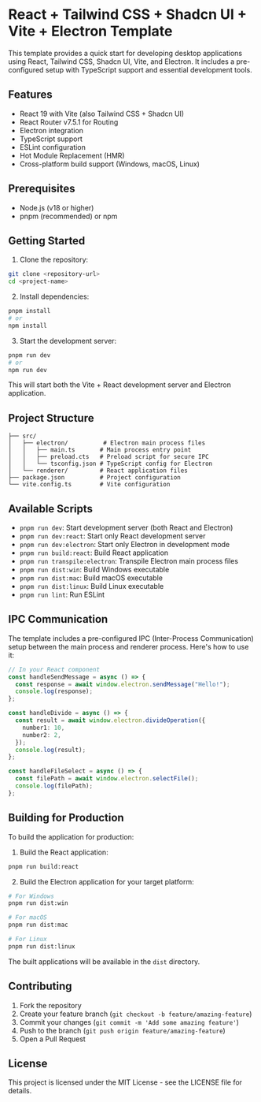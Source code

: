 # React + Tailwind CSS + Shadcn UI + Vite + Electron Template

This template provides a quick start for developing desktop applications using React, Tailwind CSS, Shadcn UI, Vite, and Electron. It includes a pre-configured setup with TypeScript support and essential development tools.

## Features

- React 19 with Vite (also Tailwind CSS + Shadcn UI)
- React Router v7.5.1 for Routing
- Electron integration
- TypeScript support
- ESLint configuration
- Hot Module Replacement (HMR)
- Cross-platform build support (Windows, macOS, Linux)

## Prerequisites

- Node.js (v18 or higher)
- pnpm (recommended) or npm

## Getting Started

1. Clone the repository:

```bash
git clone <repository-url>
cd <project-name>
```

2. Install dependencies:

```bash
pnpm install
# or
npm install
```

3. Start the development server:

```bash
pnpm run dev
# or
npm run dev
```

This will start both the Vite + React development server and Electron application.

## Project Structure

```
├── src/
│   ├── electron/          # Electron main process files
│   │   ├── main.ts       # Main process entry point
│   │   ├── preload.cts   # Preload script for secure IPC
│   │   └── tsconfig.json # TypeScript config for Electron
│   └── renderer/         # React application files
├── package.json          # Project configuration
└── vite.config.ts        # Vite configuration
```

## Available Scripts

- `pnpm run dev`: Start development server (both React and Electron)
- `pnpm run dev:react`: Start only React development server
- `pnpm run dev:electron`: Start only Electron in development mode
- `pnpm run build:react`: Build React application
- `pnpm run transpile:electron`: Transpile Electron main process files
- `pnpm run dist:win`: Build Windows executable
- `pnpm run dist:mac`: Build macOS executable
- `pnpm run dist:linux`: Build Linux executable
- `pnpm run lint`: Run ESLint

## IPC Communication

The template includes a pre-configured IPC (Inter-Process Communication) setup between the main process and renderer process. Here's how to use it:

```typescript
// In your React component
const handleSendMessage = async () => {
  const response = await window.electron.sendMessage("Hello!");
  console.log(response);
};

const handleDivide = async () => {
  const result = await window.electron.divideOperation({
    number1: 10,
    number2: 2,
  });
  console.log(result);
};

const handleFileSelect = async () => {
  const filePath = await window.electron.selectFile();
  console.log(filePath);
};
```

## Building for Production

To build the application for production:

1. Build the React application:

```bash
pnpm run build:react
```

2. Build the Electron application for your target platform:

```bash
# For Windows
pnpm run dist:win

# For macOS
pnpm run dist:mac

# For Linux
pnpm run dist:linux
```

The built applications will be available in the `dist` directory.

## Contributing

1. Fork the repository
2. Create your feature branch (`git checkout -b feature/amazing-feature`)
3. Commit your changes (`git commit -m 'Add some amazing feature'`)
4. Push to the branch (`git push origin feature/amazing-feature`)
5. Open a Pull Request

## License

This project is licensed under the MIT License - see the LICENSE file for details.
